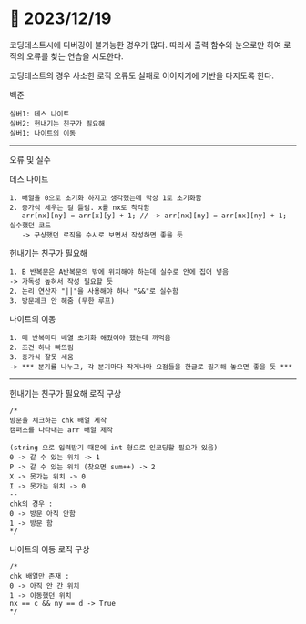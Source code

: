 # 📅 2023/12/19

코딩테스트시에 디버깅이 불가능한 경우가 많다. 따라서 출력 함수와 눈으로만 하여 로직의 오류를 찾는 연습을 시도한다. 

코딩테스트의 경우 사소한 로직 오류도 실패로 이어지기에 기반을 다지도록 한다.

백준

    실버1: 데스 나이트
    실버2: 헌내기는 친구가 필요해
    실버1: 나이트의 이동

--------------------------
오류 및 실수

데스 나이트

    1. 배열을 0으로 초기화 하지고 생각했는데 막상 1로 초기화함
    2. 증가식 세우는 걸 틀림. x를 nx로 착각함
       arr[nx][ny] = arr[x][y] + 1; // -> arr[nx][ny] = arr[nx][ny] + 1; 실수했던 코드
       -> 구상했던 로직을 수시로 보면서 작성하면 좋을 듯

헌내기는 친구가 필요해

    1. B 반복문은 A반복문의 밖에 위치해야 하는데 실수로 안에 집어 넣음
    -> 가독성 높혀서 작성 필요할 듯
    2. 논리 연산자 "||"을 사용해야 하나 "&&"로 실수함
    3. 방문체크 안 해줌 (무한 루프)

나이트의 이동

    1. 매 반복마다 배열 초기화 해줬어야 했는데 까먹음
    2. 조건 하나 빠뜨림
    3. 증가식 잘못 세움
    -> *** 분기를 나누고, 각 분기마다 작게나마 요점들을 한글로 필기해 놓으면 좋을 듯 ***

------------------------------------------------------
헌내기는 친구가 필요해 로직 구상

    /*
    방문을 체크하는 chk 배열 제작
    캠퍼스를 나타내는 arr 배열 제작

    (string 으로 입력받기 때문에 int 형으로 인코딩할 필요가 있음)
    0 -> 갈 수 있는 위치 -> 1
    P -> 갈 수 있는 위치 (찾으면 sum++) -> 2
    X -> 못가는 위치 -> 0
    I -> 못가는 위치 -> 0
    --
    chk의 경우 :
    0 -> 방문 아직 안함
    1 -> 방문 함
    */


나이트의 이동 로직 구상

    /*
    chk 배열만 존재 :
    0 -> 아직 안 간 위치
    1 -> 이동했던 위치
    nx == c && ny == d -> True
    */